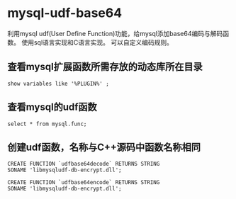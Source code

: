 # mysql-udf-base64
利用mysql udf(User Define Function)功能，给mysql添加base64编码与解码函数。
使用sql语言实现和C语言实现。
可以自定义编码规则。

## 查看mysql扩展函数所需存放的动态库所在目录
```
show variables like '%PLUGIN%' ;
```
## 查看mysql的udf函数
```
select * from mysql.func;
```
## 创建udf函数，名称与C++源码中函数名称相同
```
CREATE FUNCTION `udfbase64decode` RETURNS STRING
SONAME 'libmysqludf-db-encrypt.dll';

CREATE FUNCTION `udfbase64encode` RETURNS STRING
SONAME 'libmysqludf-db-encrypt.dll';
```
